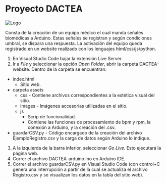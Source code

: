 # Proyecto DACTEA
![Logo](Fotos/logo)

Consta de la creación de un equipo médico el cual manda señales biomédicas a Arduino. Estas señales se registran y según condiciones umbral, se dispara una respuesta. La activación del equipo queda registrado en un website realizado con los lenguajes html/css/js/python. 

1. En Visual Studio Code bajar la extensión Live Server.
2. Ir a _File_ y seleccionar la opción _Open Folder_, abrir la carpeta DACTEA-website. Dentro de la carpeta se encuentran:
  - index.html
      - Sitio web.
  - carpeta assets
      - css - Contiene archivos correspondientes a la estética visual del sitio. 
      - images - Imágenes accesorias utilizadas en el sitio.
      - js
          - Scrip de funcionalidad.
          - Contiene las funciones de procesamiento de bpm y rpm, la conexión a Arduino, y la creación del .csv.
  - guardarCSV.py - Código encargado de la creación del archivo EjemploRegistro.csv y la carga de datos según Arduino lo indique. 
3. A la izquierda de la barra inferior, seleccionar _Go Live_. Esto ejecutará la página web.
4. Correr el archivo DACTEA-arduino.ino en Arduino IDE.
5. Correr el archivo guardarCSV.py en Visual Studio Code (con control+C genera una interrupción a partir de la cual se actualiza el archivo Registro.csv y se visualizan los datos en la tabla del sitio web).
